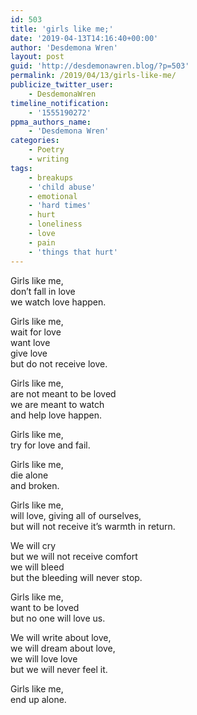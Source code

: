 ```yaml
---
id: 503
title: 'girls like me;'
date: '2019-04-13T14:16:40+00:00'
author: 'Desdemona Wren'
layout: post
guid: 'http://desdemonawren.blog/?p=503'
permalink: /2019/04/13/girls-like-me/
publicize_twitter_user:
    - DesdemonaWren
timeline_notification:
    - '1555190272'
ppma_authors_name:
    - 'Desdemona Wren'
categories:
    - Poetry
    - writing
tags:
    - breakups
    - 'child abuse'
    - emotional
    - 'hard times'
    - hurt
    - loneliness
    - love
    - pain
    - 'things that hurt'
---
```


Girls like me,  
don’t fall in love  
we watch love happen.

Girls like me,  
wait for love  
want love  
give love  
but do not receive love.

Girls like me,  
are not meant to be loved  
we are meant to watch   
and help love happen.

Girls like me,  
try for love and fail.

Girls like me,  
die alone  
and broken.

Girls like me,  
will love, giving all of ourselves,  
but will not receive it’s warmth in return.

We will cry  
but we will not receive comfort  
we will bleed  
but the bleeding will never stop.

Girls like me,  
want to be loved  
but no one will love us.

We will write about love,  
we will dream about love,  
we will love love  
but we will never feel it.

Girls like me,  
end up alone.